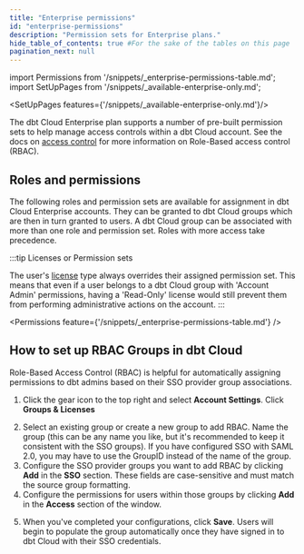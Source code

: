 ```yaml
---
title: "Enterprise permissions"
id: "enterprise-permissions"
description: "Permission sets for Enterprise plans."
hide_table_of_contents: true #For the sake of the tables on this page
pagination_next: null
---
```


import Permissions from '/snippets/_enterprise-permissions-table.md';
import SetUpPages from '/snippets/_available-enterprise-only.md';

<SetUpPages features={'/snippets/_available-enterprise-only.md'}/>

The dbt Cloud Enterprise plan supports a number of pre-built permission sets to
help manage access controls within a dbt Cloud account. See the docs on [access
control](/docs/cloud/manage-access/about-user-access) for more information on Role-Based access
control (RBAC).

## Roles and permissions

The following roles and permission sets are available for assignment in dbt Cloud Enterprise accounts. They can be granted to dbt Cloud groups which are then in turn granted to users. A dbt Cloud group can be associated with more than one role and permission set. Roles with more access take precedence. 

:::tip Licenses or Permission sets

The user's [license](/docs/cloud/manage-access/seats-and-users) type always overrides their assigned permission set. This means that even if a user belongs to a dbt Cloud group with 'Account Admin' permissions, having a 'Read-Only' license would still prevent them from performing administrative actions on the account.
:::

<Permissions feature={'/snippets/_enterprise-permissions-table.md'} />

## How to set up RBAC Groups in dbt Cloud

Role-Based Access Control (RBAC) is helpful for automatically assigning permissions to dbt admins based on their SSO provider group associations.

1. Click the gear icon to the top right and select **Account Settings**. Click **Groups & Licenses**

<Lightbox src="/img/docs/dbt-cloud/Select-Groups-RBAC.png" width="70%" title="Navigate to Groups"/>

2. Select an existing group or create a new group to add RBAC. Name the group (this can be any name you like, but it's recommended to keep it consistent with the SSO groups). If you have configured SSO with SAML 2.0, you may have to use the GroupID instead of the name of the group.
3. Configure the SSO provider groups you want to add RBAC by clicking **Add** in the **SSO** section. These fields are case-sensitive and must match the source group formatting.
4. Configure the permissions for users within those groups by clicking **Add** in the **Access** section of the window.
<Lightbox src="/img/docs/dbt-cloud/Configure-SSO-Access.png" width="45%"  title="Configure SSO groups and Access permissions"/>

5. When you've completed your configurations, click **Save**. Users will begin to populate the group automatically once they have signed in to dbt Cloud with their SSO credentials.
